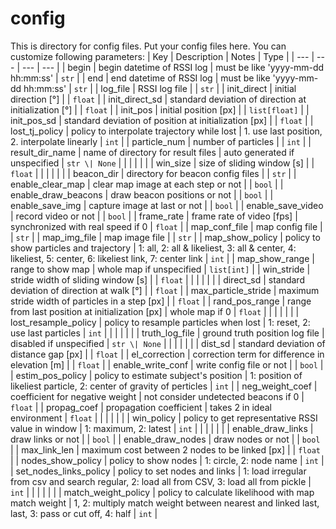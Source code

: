 # config
This is directory for config files.
Put your config files here.
You can customize following parameters:
| Key                    | Description                                           | Notes                                                                                                   | Type          |
| ---                    | ---                                                   | ---                                                                                                     | ---           |
| begin                  | begin datetime of RSSI log                            | must be like 'yyyy-mm-dd hh:mm:ss'                                                                      | `str`         |
| end                    | end datetime of RSSI log                              | must be like 'yyyy-mm-dd hh:mm:ss'                                                                      | `str`         |
| log_file               | RSSI log file                                         |                                                                                                         | `str`         |
| init_direct            | initial direction [°]                                 |                                                                                                         | `float`       |
| init_direct_sd         | standard deviation of direction at initialization [°] |                                                                                                         | `float`       |
| init_pos               | initial position [px]                                 |                                                                                                         | `list[float]` |
| init_pos_sd            | standard deviation of position at initialization [px] |                                                                                                         | `float`       |
| lost_tj_policy         | policy to interpolate trajectory while lost           | 1. use last position, 2. interpolate linearly                                                           | `int`         |
| particle_num           | number of particles                                   |                                                                                                         | `int`         |
| result_dir_name        | name of directory for result files                    | auto generated if unspecified                                                                           | `str \| None` |
|                        |                                                       |                                                                                                         |               |
| win_size               | size of sliding window [s]                            |                                                                                                         | `float`       |
|                        |                                                       |                                                                                                         |               |
| beacon_dir             | directory for beacon config files                     |                                                                                                         | `str`         |
| enable_clear_map       | clear map image at each step or not                   |                                                                                                         | `bool`        |
| enable_draw_beacons    | draw beacon positions or not                          |                                                                                                         | `bool`        |
| enable_save_img        | capture image at last or not                          |                                                                                                         | `bool`        |
| enable_save_video      | record video or not                                   |                                                                                                         | `bool`        |
| frame_rate             | frame rate of video [fps]                             | synchronized with real speed if 0                                                                       | `float`       |
| map_conf_file          | map config file                                       |                                                                                                         | `str`         |
| map_img_file           | map image file                                        |                                                                                                         | `str`         |
| map_show_policy        | policy to show particles and trajectory               | 1: all, 2: all & likeliest, 3: all & center, 4: likeliest, 5: center, 6: likeliest link, 7: center link | `int`         |
| map_show_range         | range to show map                                     | whole map if unspecified                                                                                | `list[int]`   |
| win_stride             | stride width of sliding window [s]                    |                                                                                                         | `float`       |
|                        |                                                       |                                                                                                         |               |
| direct_sd              | standard deviation of direction at walk [°]           |                                                                                                         | `float`       |
| max_particle_stride    | maximum stride width of particles in a step [px]      |                                                                                                         | `float`       |
| rand_pos_range         | range from last position at initialization [px]       | whole map if 0                                                                                          | `float`       |
|                        |                                                       |                                                                                                         |               |
| lost_resample_policy   | policy to resample particles when lost                | 1: reset, 2: use last particles                                                                         | `int`         |
|                        |                                                       |                                                                                                         |               |
| truth_log_file         | ground truth position log file                        | disabled if unspecified                                                                                 | `str \| None` |
|                        |                                                       |                                                                                                         |               |
| dist_sd                | standard deviation of distance gap [px]               |                                                                                                         | `float`       |
| el_correction          | correction term for difference in elevation [m]       |                                                                                                         | `float`       |
| enable_write_conf      | write config file or not                              |                                                                                                         | `bool`        |
| estim_pos_policy       | policy to estimate subject's position                 | 1: position of likeliest particle, 2: center of gravity of perticles                                    | `int`         |
| neg_weight_coef        | coefficient for negative weight                       | not consider undetected beacons if 0                                                                    | `float`       |
| propag_coef            | propagation coefficient                               | takes 2 in ideal environment                                                                            | `float`       |
|                        |                                                       |                                                                                                         |               |
| win_policy             | policy to get representative RSSI value in window     | 1: maximum, 2: latest                                                                                   | `int`         |
|                        |                                                       |                                                                                                         |               |
| enable_draw_links      | draw links or not                                     |                                                                                                         | `bool`        |
| enable_draw_nodes      | draw nodes or not                                     |                                                                                                         | `bool`        |
| max_link_len           | maximum cost between 2 nodes to be linked [px]        |                                                                                                         | `float`       |
| nodes_show_policy      | policy to show nodes                                  | 1: circle, 2: node name                                                                                 | `int`         |
| set_nodes_links_policy | policy to set nodes and links                         | 1: load irregular from csv and search regular, 2: load all from CSV, 3: load all from pickle            | `int`         |
|                        |                                                       |                                                                                                         |               |
| match_weight_policy    | policy to calculate likelihood with map match weight  | 1, 2: multiply match weight between nearest and linked last, last, 3: pass or cut off, 4: half          | `int`         |
